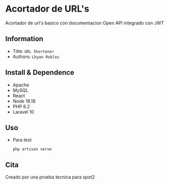 Acortador de URL's
===
Acortador de url's basico con documentacion Open API integrado con JWT
## Information
- Title:  `URL Shortener`
- Authors:  `Lhyan Robles`

## Install & Dependence
- Apache
- MySQL
- React 
- Node 18.18
- PHP 8.2
- Laravel 10


## Uso
- Para test
  ```
  php artisan serve
  ```

## Cita
Creado por una prueba tecnica para spot2